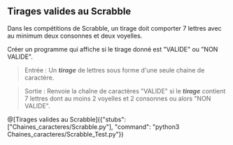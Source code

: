 ## Tirages valides au Scrabble

Dans les compétitions de Scrabble, un tirage doit comporter 7 lettres avec au minimum deux consonnes et deux voyelles. 

Créer un programme qui affiche si le tirage donné est "VALIDE" ou "NON VALIDE".

> Entrée : Un ***tirage*** de lettres sous forme d'une seule chaine de caractère.

> Sortie : Renvoie la chaîne de caractères "VALIDE" si le ***tirage*** contient 7 lettres dont au moins 2 voyelles et 2 consonnes ou alors "NON VALIDE".

@[Tirages valides au Scrabble]({"stubs": ["Chaines_caracteres/Scrabble.py"], "command": "python3 Chaines_caracteres/Scrabble_Test.py"})

